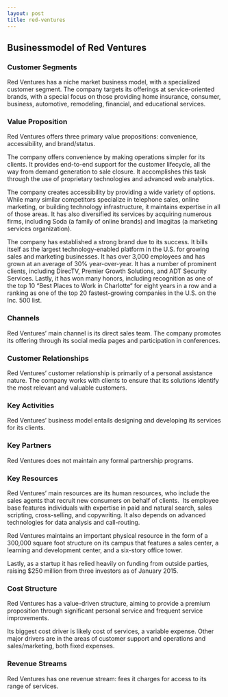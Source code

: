 ```yaml
---
layout: post
title: red-ventures
---
```


Businessmodel of Red Ventures
------------------------------

### Customer Segments

Red Ventures has a niche market business model, with a specialized customer segment. The company targets its offerings at service-oriented brands, with a special focus on those providing home insurance, consumer, business, automotive, remodeling, financial, and educational services.

### Value Proposition

Red Ventures offers three primary value propositions: convenience, accessibility, and brand/status.

The company offers convenience by making operations simpler for its clients. It provides end-to-end support for the customer lifecycle, all the way from demand generation to sale closure. It accomplishes this task through the use of proprietary technologies and advanced web analytics.

The company creates accessibility by providing a wide variety of options. While many similar competitors specialize in telephone sales, online marketing, or building technology infrastructure, it maintains expertise in all of those areas. It has also diversified its services by acquiring numerous firms, including Soda (a family of online brands) and Imagitas (a marketing services organization).

The company has established a strong brand due to its success. It bills itself as the largest technology-enabled platform in the U.S. for growing sales and marketing businesses. It has over 3,000 employees and has grown at an average of 30% year-over-year. It has a number of prominent clients, including DirecTV, Premier Growth Solutions, and ADT Security Services. Lastly, it has won many honors, including recognition as one of the top 10 “Best Places to Work in Charlotte“ for eight years in a row and a ranking as one of the top 20 fastest-growing companies in the U.S. on the Inc. 500 list.

### Channels

Red Ventures’ main channel is its direct sales team. The company promotes its offering through its social media pages and participation in conferences.

### Customer Relationships

Red Ventures’ customer relationship is primarily of a personal assistance nature. The company works with clients to ensure that its solutions identify the most relevant and valuable customers.

### Key Activities

Red Ventures’ business model entails designing and developing its services for its clients.

### Key Partners

Red Ventures does not maintain any formal partnership programs.

### Key Resources

Red Ventures’ main resources are its human resources, who include the sales agents that recruit new consumers on behalf of clients.  Its employee base features individuals with expertise in paid and natural search, sales scripting, cross-selling, and copywriting. It also depends on advanced technologies for data analysis and call-routing.

Red Ventures maintains an important physical resource in the form of a 300,000 square foot structure on its campus that features a sales center, a learning and development center, and a six-story office tower.

Lastly, as a startup it has relied heavily on funding from outside parties, raising $250 million from three investors as of January 2015.

### Cost Structure

Red Ventures has a value-driven structure, aiming to provide a premium proposition through significant personal service and frequent service improvements.

Its biggest cost driver is likely cost of services, a variable expense. Other major drivers are in the areas of customer support and operations and sales/marketing, both fixed expenses.

### Revenue Streams

Red Ventures has one revenue stream: fees it charges for access to its range of services.
